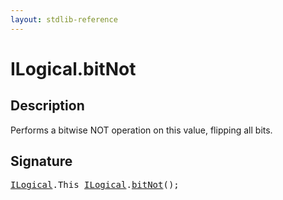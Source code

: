 ```yaml
---
layout: stdlib-reference
---
```


# ILogical\.bitNot

## Description

Performs a bitwise NOT operation on this value, flipping all bits.




## Signature 

<pre>
<a href="/stdlib-reference/interfaces/ilogical-01/index" class="code_type">ILogical</a>.<span class="code_keyword">This</span> <a href="/stdlib-reference/interfaces/ilogical-01/index" class="code_type">ILogical</a>.<a href="/stdlib-reference/interfaces/ilogical-01/bitnot-3">bitNot</a>();

</pre>

